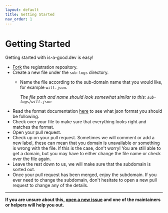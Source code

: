 ```yaml
---
layout: default
title: Getting Started
nav_order: 1
---
```

# Getting Started
Getting started with is-a-good.dev is easy! 

- [Fork](https://github.com/is-a-good-dev/register/fork) the registration repository. 
- Create a new file under the `sub-logs` directory.
  - Name the file according to the sub-domain name that you would like, for example `will.json`.

    *The file path and name should look somewhat similar to this: `sub-logs/will.json`*
- Read the format documentation [here](format.md) to see what json format you should be following.
- Check over your file to make sure that everything looks right and matches the format.
- Open your pull request.
- Check up on your pull request. Sometimes we will comment or add a new label, these can mean that you domain is unavailable or something is wrong with the file. If this is the case, don't worry! You are still able to get a domain, but you may have to either change the file name or check over the file again.
- Leave the rest down to us, we will make sure that the subdomain is sorted out.
- Once your pull request has been merged, enjoy the subdomain. If you ever need to change the subdomain, don't hesitate to open a new pull request to change any of the details.

---
**If you are unsure about this, [open a new issue](https://github.com/is-a-good-dev/Register/issues/new) and one of the maintainers or helpers will help you out.**
